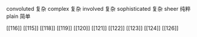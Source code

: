 




convoluted 复杂
complex 复杂
involved 复杂
sophisticated 复杂
sheer 纯粹
plain 简单

[[116]]
[[115]]
[[118]]
[[119]]
[[120]]
[[121]]
[[122]]
[[123]]
[[124]]
[[126]]